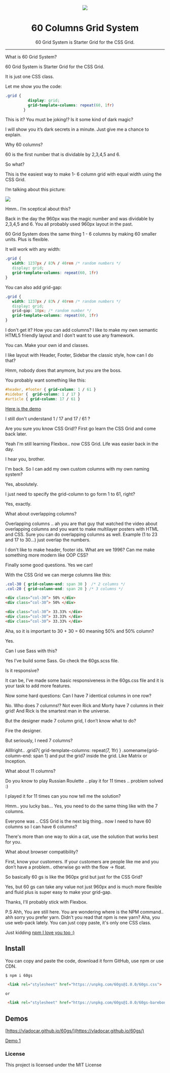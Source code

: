 <p align="center"><img src="60gs.png" /></p>

<h1 align="center"> 60 Columns Grid System  </h1>

<p align="center"> 60 Grid System is Starter Grid for the CSS Grid. </p>

<hr/>

What is 60 Grid System?

60 Grid System is Starter Grid for the CSS Grid.

It is just one CSS class.

Let me show you the code:

```css
.grid {
          display: grid;
          grid-template-columns: repeat(60, 1fr)
        }

```

This is it? You must be joking!? Is it some kind of dark magic?


I will show you it’s dark secrets in a minute. Just give me a chance to explain.

Why 60 columns?

60 is the first number that is dividable by 2,3,4,5 and 6.

So what?

This is the easiest way to make 1- 6 column grid with equal width using the CSS Grid.

I’m talking about this picture:

<a href="https://vladocar.github.io/60gs/"><img src="demo-grid.png"></a>

Hmm.. I’m sceptical about this?

Back in the day the 960px was the magic number and was dividable by 2,3,4,5 and 6. You all probably used 960px layout in the past.

60 Grid System does the same thing 1 - 6 columns by making 60 smaller units. Plus is flexible.

It will work with any width:

```css
.grid {
   width: 1237px / 83% / 40rem /* random numbers */
   display: grid;
   grid-template-columns: repeat(60, 1fr)
}
```
You can also add grid-gap:

```css
.grid {
   width: 1237px / 83% / 40rem /* random numbers */
   display: grid;
   grid-gap: 10px; /* random number */
   grid-template-columns: repeat(60, 1fr)
}
```

I don't get it? How you can add columns? I like to make my own semantic HTML5 friendly layout and I don't want to use any framework.

You can. Make your own id and classes.

I like layout with Header, Footer, Sidebar the classic style, how can I do that? 

Hmm, nobody does that anymore, but you are the boss.

You probably want something like this:

```css
#header, #footer { grid-column: 1 / 61 }
#sidebar {  grid-column: 1 / 17 }
#article { grid-column: 17 / 61 }
```

<a href="https://vladocar.github.io/60gs/60.html">Here is the demo</a>

I still don't understand  1 / 17 and 17 / 61 ?

Are you sure you know CSS Grid!? First go learn the CSS Grid and come back later.

Yeah I'm still learning Flexbox.. now CSS Grid. Life was easier back in the day.

I hear you, brother.

I'm back. So I can add my own custom columns with my own naming system?

Yes, absolutely.

I just need to specify the grid-column to go form 1 to 61, right?

Yes, exactly.

What about overlapping columns?

Overlapping columns .. ah you are that guy that watched the video about overlapping columns and you want to make multilayer posters with HTML and CSS. Sure you can do overlapping columns as well. Example (1 to 23 and 17 to 30…) just overlap the numbers.

I don't like to make header, footer ids. What are we 1996? Can me make something more modern like OOP CSS?

Finally some good questions. Yes we can!

With the CSS Grid we can merge columns like this:

```css
.col-30 { grid-column-end: span 30 }  /* 2 columns */
.col-20 { grid-column-end: span 20 } /* 3 columns */
```

```HTML
<div class=“col-30”> 50% </div>
<div class=“col-30”> 50% </div>

<div class=“col-30”> 33.33% </div>
<div class=“col-30”> 33.33% </div>
<div class=“col-30”> 33.33% </div>
```

Aha, so it is important to 30 + 30 = 60 meaning 50% and 50% column?

Yes.

Can I use Sass with this?

Yes I’ve build some Sass. Go check the 60gs.scss file.

Is it responsive?

It can be, I’ve made some basic responsiveness in the 60gs.css file and it is your task to add more features.

Now some hard questions: Can I have 7 identical columns in one row?

No. Who does 7 columns!? Not even Rick and Morty have 7 columns in their grid! And Rick is the smartest man in the universe.

But the designer made 7 column grid, I don’t know what to do?

Fire the designer.

But seriously, I need 7 columns?

Allllright..  .grid7{ grid-template-columns: repeat(7, 1fr) } .somename{grid-column-end: span 1} and put the grid7 inside the grid. Like Matrix or Inception.

What about 11 columns?

Do you know to play Russian Roulette .. play it for 11 times .. problem solved :)

I played it for 11 times can you now tell me the solution?

Hmm.. you lucky bas… Yes, you need to do the same thing like with the 7 columns.

Everyone was .. CSS Grid is the next big thing.. now I need to have 60 columns so I can have 6 columns?

There's more than one way to skin a cat, use the solution that works best for you.

What about browser compatibility?

First, know your customers. If your customers are people like me and you  don’t have a problem.. otherwise go with the flow ->  float.

So basically 60 gs is like the 960px grid but just for the CSS Grid?

Yes, but 60 gs can take any value not just 960px and is much more flexible and fluid plus is super easy to make your grid-gap.

Thanks, I'll probably stick with Flexbox.

P.S Ahh, You are still here. You are wondering where is the NPM command.. ahh sorry you prefer yarn. Didn't you read that npm is new yarn? Aha, you use web-pack lately. You can just copy paste, it's only one CSS class. 

Just kidding <a href="https://github.com/vladocar/npm-I-love-you-too">npm I love you too :)</a>


<h2> Install </h2>
 
You can copy and paste the code, download it form GitHub, use npm or use CDN.

```shell
$ npm i 60gs
```

```html
 <link rel="stylesheet" href="https://unpkg.com/60gs@1.0.0/60gs.css">

or

 <link rel="stylesheet" href="https://unpkg.com/60gs@1.0.0/60gs-barebone.css">
```

<h2> Demos </h2>

[https://vladocar.github.io/60gs/](https://vladocar.github.io/60gs/)

[Demo 1](https://vladocar.github.io/60gs/60-Grid-Demo.html)


### License

This project is licensed under the MIT License
